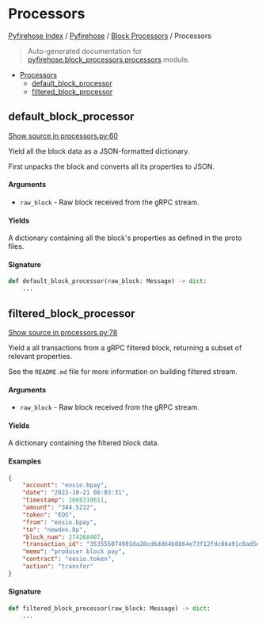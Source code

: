 # Processors

[Pyfirehose Index](../../README.md#pyfirehose-index) /
[Pyfirehose](../index.md#pyfirehose) /
[Block Processors](./index.md#block-processors) /
Processors

> Auto-generated documentation for [pyfirehose.block_processors.processors](https://github.com/Krow10/pyfirehose/blob/main/pyfirehose/block_processors/processors.py) module.

- [Processors](#processors)
  - [default_block_processor](#default_block_processor)
  - [filtered_block_processor](#filtered_block_processor)

## default_block_processor

[Show source in processors.py:60](https://github.com/Krow10/pyfirehose/blob/main/pyfirehose/block_processors/processors.py#L60)

Yield all the block data as a JSON-formatted dictionary.

First unpacks the block and converts all its properties to JSON.

#### Arguments

- `raw_block` - Raw block received from the gRPC stream.

#### Yields

A dictionary containing all the block's properties as defined in the proto files.

#### Signature

```python
def default_block_processor(raw_block: Message) -> dict:
    ...
```



## filtered_block_processor

[Show source in processors.py:78](https://github.com/Krow10/pyfirehose/blob/main/pyfirehose/block_processors/processors.py#L78)

Yield a all transactions from a gRPC filtered block, returning a subset of relevant properties.

See the `README.md` file for more information on building filtered stream.

#### Arguments

- `raw_block` - Raw block received from the gRPC stream.

#### Yields

A dictionary containing the filtered block data.

#### Examples

```json
{
    "account": "eosio.bpay",
    "date": "2022-10-21 00:03:31",
    "timestamp": 1666310611,
    "amount": "344.5222",
    "token": "EOS",
    "from": "eosio.bpay",
    "to": "newdex.bp",
    "block_num": 274268407,
    "transaction_id": "353555074901da28cd6dd64b0b64e73f12fdc86a91c8ad5e25b68952979aeed0",
    "memo": "producer block pay",
    "contract": "eosio.token",
    "action": "transfer"
}
```

#### Signature

```python
def filtered_block_processor(raw_block: Message) -> dict:
    ...
```



